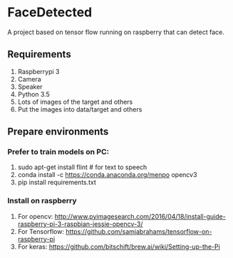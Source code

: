 # FaceDetected
A project based on tensor flow running on raspberry that can detect face.

## Requirements
1. Raspberrypi 3
2. Camera
3. Speaker
4. Python 3.5
5. Lots of images of the target and others
6. Put the images into data/target and others
  
## Prepare environments
### Prefer to train models on PC:
1. sudo apt-get install flint # for text to speech
2. conda install -c https://conda.anaconda.org/menpo opencv3
3. pip install requirements.txt

### Install on raspberry
1. For opencv:
http://www.pyimagesearch.com/2016/04/18/install-guide-raspberry-pi-3-raspbian-jessie-opencv-3/
2. For Tensorflow:
https://github.com/samjabrahams/tensorflow-on-raspberry-pi
3. For keras:
https://github.com/bitschift/brew.ai/wiki/Setting-up-the-Pi
